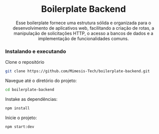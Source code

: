<h1 align="center">Boilerplate Backend</h1>

<p align="center">Esse boilerplate fornece uma estrutura sólida e organizada para o desenvolvimento de aplicativos web, facilitando a criação de rotas, a manipulação de solicitações HTTP, o acesso a bancos de dados e a implementação de funcionalidades comuns.
</p>

<h3>Instalando e executando</h3>

<p>Clone o repositório</p>

```bash
git clone https://github.com/Mimesis-Tech/boilerplate-backend.git
```

<p>Navegue até o diretório do projeto:</p>

```bash
cd boilerplate-backend
```

<p>Instake as dependências:</p>

```bash
npm install
```

<p>Inicie o projeto:</p>

```bash
npm start:dev
```
